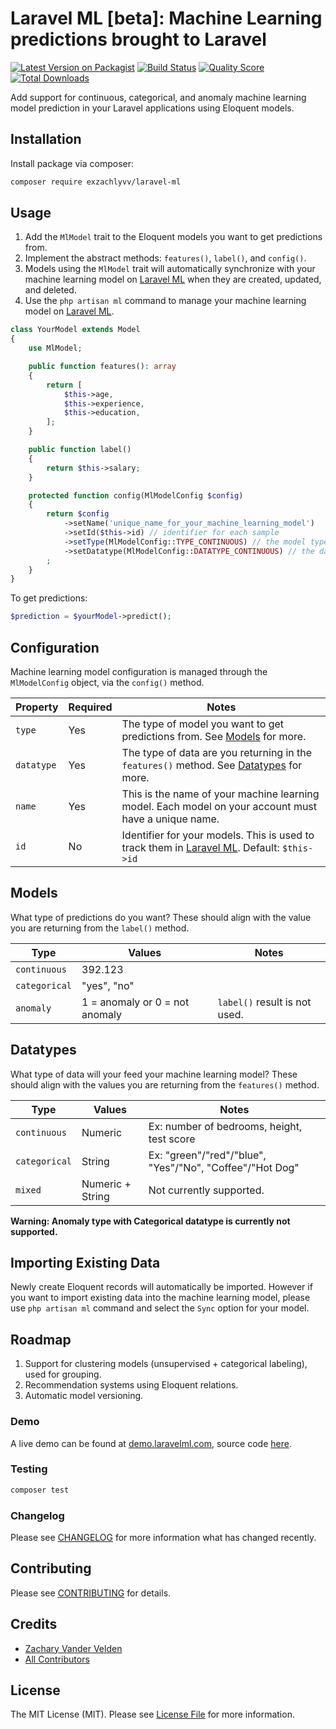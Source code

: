 # Laravel ML [beta]: Machine Learning predictions brought to Laravel

[![Latest Version on Packagist](https://img.shields.io/packagist/v/exzachlyvv/laravel-ml.svg?style=flat-square)](https://packagist.org/packages/exzachlyvv/laravel-ml)
[![Build Status](https://img.shields.io/travis/exzachlyvv/laravel-ml/master.svg?style=flat-square)](https://travis-ci.org/exzachlyvv/laravel-ml)
[![Quality Score](https://img.shields.io/scrutinizer/g/exzachlyvv/laravel-ml.svg?style=flat-square)](https://scrutinizer-ci.com/g/exzachlyvv/laravel-ml)
[![Total Downloads](https://img.shields.io/packagist/dt/exzachlyvv/laravel-ml.svg?style=flat-square)](https://packagist.org/packages/exzachlyvv/laravel-ml)

Add support for continuous, categorical, and anomaly machine learning model prediction in your Laravel applications using Eloquent models.

## Installation

Install package via composer:

```bash
composer require exzachlyvv/laravel-ml
```

## Usage

1. Add the `MlModel` trait to the Eloquent models you want to get predictions from.
1. Implement the abstract methods: `features()`, `label()`, and `config()`.
1. Models using the `MlModel` trait will automatically synchronize with your machine learning model on
[Laravel ML](https://laravelml.com) when they are created, updated, and deleted.
1. Use the `php artisan ml` command to manage your machine learning model on [Laravel ML](https://laravelml.com).

```php
class YourModel extends Model
{
    use MlModel;

    public function features(): array
    {
        return [
            $this->age,
            $this->experience,
            $this->education,
        ];
    }

    public function label()
    {
        return $this->salary;
    }

    protected function config(MlModelConfig $config)
    {
        return $config
            ->setName('unique_name_for_your_machine_learning_model')
            ->setId($this->id) // identifier for each sample
            ->setType(MlModelConfig::TYPE_CONTINUOUS) // the model type you want.
            ->setDatatype(MlModelConfig::DATATYPE_CONTINUOUS) // the datatype you are importing.
        ;
    }
}
```

To get predictions:
```php
$prediction = $yourModel->predict();
```

## Configuration

Machine learning model configuration is managed through the `MlModelConfig` object, via the `config()` method.

| Property      | Required | Notes |
| ----------- | ----------- | ----- |
| `type`      | Yes       | The type of model you want to get predictions from. See [Models](#models) for more. |
| `datatype` | Yes        | The type of data are you returning in the `features()` method. See [Datatypes](#datatypes) for more. |
| `name` | Yes        | This is the name of your machine learning model. Each model on your account must have a unique name. |
| `id` | No        | Identifier for your models. This is used to track them in [Laravel ML](https://laravelml.com). Default: `$this->id` |

## Models

What type of predictions do you want? These should align with the value you are returning from the `label()` method.

| Type      | Values | Notes |
| ----------- | ----------- | ----- |
| `continuous` | 392.123 | |
| `categorical` | "yes", "no" | |
| `anomaly` | 1 = anomaly or 0 = not anomaly | `label()` result is not used. |

## Datatypes

What type of data will your feed your machine learning model? These should align with the values you are returning from the `features()` method.

| Type      | Values | Notes |
| ----------- | ----------- | ----- |
| `continuous` | Numeric | Ex: number of bedrooms, height, test score |
| `categorical` | String | Ex: "green"/"red"/"blue", "Yes"/"No", "Coffee"/"Hot Dog" |
| `mixed` | Numeric + String | Not currently supported. |

**Warning: Anomaly type with Categorical datatype is currently not supported.** 

## Importing Existing Data

Newly create Eloquent records will automatically be imported. However if you want to import existing data into the
machine learning model, please use `php artisan ml` command and select the `Sync` option for your model.

## Roadmap

1. Support for clustering models (unsupervised + categorical labeling), used for grouping.
1. Recommendation systems using Eloquent relations.
1. Automatic model versioning.

### Demo

A live demo can be found at [demo.laravelml.com](https://demo.laravelml.com), source code [here](https://github.com/exzachlyvv/demo.laravelml.com).

### Testing

``` bash
composer test
```

### Changelog

Please see [CHANGELOG](CHANGELOG.md) for more information what has changed recently.

## Contributing

Please see [CONTRIBUTING](CONTRIBUTING.md) for details.

## Credits

- [Zachary Vander Velden](https://github.com/exzachlyvv)
- [All Contributors](../../contributors)

## License

The MIT License (MIT). Please see [License File](LICENSE.md) for more information.


